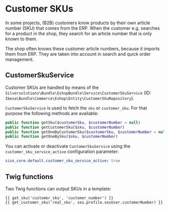 # Customer SKUs

In some projects, (B2B) customers know products by their own article number (SKU) that comes from the ERP.
When the customer e.g. searches for a product in the shop, they search for an article number that is only known to them.

The shop often knows these customer article numbers, because it imports them from ERP.
They are taken into account in search and quick order management.

## CustomerSkuService

Customer SKUs are handled by means of the `Silversolutions\Bundle\EshopBundle\Service\CustomerSkuService` (ID: `Ibexa\Bundle\Commerce\Eshop\Entity\CustomerSkuRepository`).

`CustomerSkuService` is used to fetch the `sku` or `customer_sku`. For that purpose the following methods are available:

``` php
public function getSku($customerSku, $customerNumber = null)
public function getCustomerSku($sku, $customerNumber)
public function getOneByCustomerSku($customerSku, $customerNumber = null)
public function getOneBySku($sku, $customerNumber)
```

You can activate or deactivate `CustomerSkuService` using the `customer_sku_service_active` configuration parameter:

``` yaml
siso_core.default.customer_sku_service_active: true
```

## Twig functions

Two Twig functions can output SKUs in a template:

``` html+twig
{{ get_sku('customer_sku', 'customer_number') }}
{{ get_customer_sku('real_sku', ses.profile.sesUser.customerNumber) }}
```
